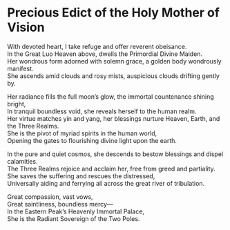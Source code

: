 # Precious Edict of the Holy Mother of Vision

With devoted heart, I take refuge and offer reverent obeisance.  
In the Great Luo Heaven above, dwells the Primordial Divine Maiden.  
Her wondrous form adorned with solemn grace, a golden body wondrously manifest.  
She ascends amid clouds and rosy mists, auspicious clouds drifting gently by.  

Her radiance fills the full moon’s glow, the immortal countenance shining bright,  
In tranquil boundless void, she reveals herself to the human realm.  
Her virtue matches yin and yang, her blessings nurture Heaven, Earth, and the Three Realms.  
She is the pivot of myriad spirits in the human world,  
Opening the gates to flourishing divine light upon the earth.  

In the pure and quiet cosmos, she descends to bestow blessings and dispel calamities.  
The Three Realms rejoice and acclaim her, free from greed and partiality.  
She saves the suffering and rescues the distressed,  
Universally aiding and ferrying all across the great river of tribulation.  

Great compassion, vast vows,  
Great saintliness, boundless mercy—  
In the Eastern Peak’s Heavenly Immortal Palace,  
She is the Radiant Sovereign of the Two Poles.